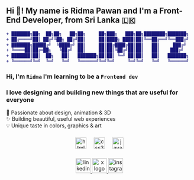 <h2 align="left">  Hi 👋! My name is Ridma Pawan and I'm a Front-End Developer, from Sri Lanka 🇱🇰 </h2>




```diff
+ ███████╗██╗  ██╗██╗   ██╗██╗     ██╗███╗   ███╗██╗████████╗███████╗
+ ██╔════╝██║ ██╔╝╚██╗ ██╔╝██║     ██║████╗ ████║██║╚══██╔══╝╚══███╔╝
+ ███████╗█████╔╝  ╚████╔╝ ██║     ██║██╔████╔██║██║   ██║     ███╔╝ 
+ ╚════██║██╔═██╗   ╚██╔╝  ██║     ██║██║╚██╔╝██║██║   ██║    ███╔╝  
+ ███████║██║  ██╗   ██║   ███████╗██║██║ ╚═╝ ██║██║   ██║   ███████╗
+ ╚══════╝╚═╝  ╚═╝   ╚═╝   ╚══════╝╚═╝╚═╝     ╚═╝╚═╝   ╚═╝   ╚══════╝
```

### Hi, I'm `Ridma` I'm learning to be a `Frontend dev`
### I love designing and building new things that are useful for everyone

<div align="left">
  🎨 Passionate about design, animation & 3D
  <br>
  ✨ Building beautiful, useful web experiences
  <br>
  💡 Unique taste in colors, graphics & art
</div>

###

<div align="center">
  <img src="https://cdn.jsdelivr.net/gh/devicons/devicon/icons/html5/html5-original.svg" height="30" alt="html5 logo"  />
  <img width="12" />
  <img src="https://cdn.jsdelivr.net/gh/devicons/devicon/icons/css3/css3-original.svg" height="30" alt="css3 logo"  />
  <img width="12" />
  <img src="https://cdn.jsdelivr.net/gh/devicons/devicon/icons/javascript/javascript-original.svg" height="30" alt="javascript logo"  />
</div>

###

<div align="center">
  <a href="https://www.linkedin.com/in/ridmapawan/" target="_blank">
    <img src="https://img.shields.io/static/v1?message=LinkedIn&logo=linkedin&label=&color=0077B5&logoColor=white&labelColor=&style=for-the-badge" height="40" alt="linkedin logo"  />
  </a>
  <a href="https://twitter.com/SkyLimitzX" target="_blank">
    <img src="https://img.shields.io/static/v1?message=X&logo=x&label=&color=000000&logoColor=white&labelColor=&style=for-the-badge" height="40" alt="x logo"  />
  </a>
  <a href="https://instagram.com/ridma.mc" target="_blank">
    <img src="https://img.shields.io/static/v1?message=Instagram&logo=instagram&label=&color=E4405F&logoColor=white&labelColor=&style=for-the-badge" height="40" alt="instagram logo"  />
  </a>
</div>

###

<br clear="both">
